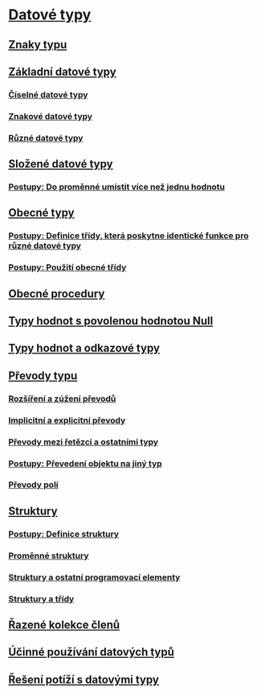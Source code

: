 # [Datové typy](index.md)
## [Znaky typu](type-characters.md)
## [Základní datové typy](elementary-data-types.md)
### [Číselné datové typy](numeric-data-types.md)
### [Znakové datové typy](character-data-types.md)
### [Různé datové typy](miscellaneous-data-types.md)
## [Složené datové typy](composite-data-types.md)
### [Postupy: Do proměnné umístit více než jednu hodnotu](how-to-hold-more-than-one-value-in-a-variable.md)
## [Obecné typy](generic-types.md)
### [Postupy: Definice třídy, která poskytne identické funkce pro různé datové typy](how-to-define-a-class-that-can-provide-identical-functionality.md)
### [Postupy: Použití obecné třídy](how-to-use-a-generic-class.md)
## [Obecné procedury](generic-procedures.md)
## [Typy hodnot s povolenou hodnotou Null](nullable-value-types.md)
## [Typy hodnot a odkazové typy](value-types-and-reference-types.md)
## [Převody typu](type-conversions.md)
### [Rozšíření a zúžení převodů](widening-and-narrowing-conversions.md)
### [Implicitní a explicitní převody](implicit-and-explicit-conversions.md)
### [Převody mezi řetězci a ostatními typy](conversions-between-strings-and-other-types.md)
### [Postupy: Převedení objektu na jiný typ](how-to-convert-an-object-to-another-type.md)
### [Převody polí](array-conversions.md)
## [Struktury](structures.md)
### [Postupy: Definice struktury](how-to-declare-a-structure.md)
### [Proměnné struktury](structure-variables.md)
### [Struktury a ostatní programovací elementy](structures-and-other-programming-elements.md)
### [Struktury a třídy](structures-and-classes.md)
## [Řazené kolekce členů](tuples.md)
## [Účinné používání datových typů](efficient-use-of-data-types.md)
## [Řešení potíží s datovými typy](troubleshooting-data-types.md)